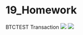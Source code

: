 # 19_Homework


BTCTEST Transaction
![](Images/BTCTEST_send_tx.png)
![](Images/BTCTEST_send_tx%202.png)
